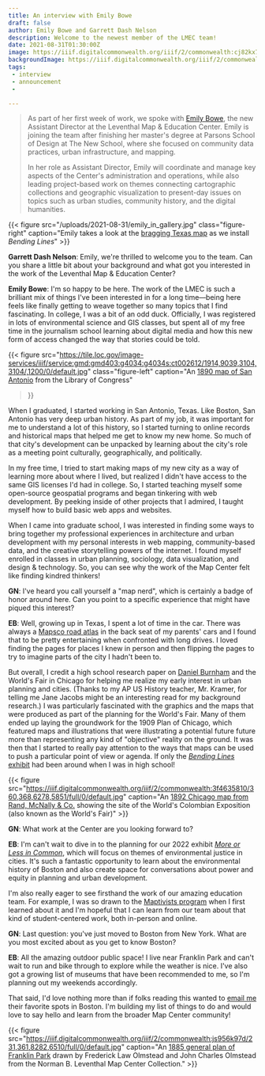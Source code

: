 ```yaml
---
title: An interview with Emily Bowe
draft: false
author: Emily Bowe and Garrett Dash Nelson
description: Welcome to the newest member of the LMEC team!
date: 2021-08-31T01:30:00Z
image: https://iiif.digitalcommonwealth.org/iiif/2/commonwealth:cj82kx798/3552,749,6043,3268/full/0/default.jpg
backgroundImage: https://iiif.digitalcommonwealth.org/iiif/2/commonwealth:cj82kx798/1904,1069,7976,2692/full/0/default.jpg
tags:
 - interview
 - announcement
 - 

---
```


> As part of her first week of work, we spoke with [Emily Bowe](/about/people/emily-bowe), the new Assistant Director at the Leventhal Map & Education Center. Emily is joining the team after finishing her master's degree at Parsons School of Design at The New School, where she focused on community data practices, urban infrastructure, and mapping. 
>
> In her role as Assistant Director, Emily will coordinate and manage key aspects of the Center's administration and operations, while also leading project-based work on themes connecting cartographic collections and geographic visualization to present-day issues on topics such as urban studies, community history, and the digital humanities.

{{< 
figure src="/uploads/2021-08-31/emily_in_gallery.jpg" class="figure-right"
caption="Emily takes a look at the [bragging Texas map](https://www.leventhalmap.org/digital-exhibitions/bending-lines/power-belief/3.4.5/) as we install _Bending Lines_" >}}

**Garrett Dash Nelson**: Emily, we're thrilled to welcome you to the team. Can you share a little bit about your background and what got you interested in the work of the Leventhal Map & Education Center?

**Emily Bowe**:  I'm so happy to be here. The work of the LMEC is such a brilliant mix of things I've been interested in for a long time—being here feels like finally getting to weave together so many topics that I find fascinating. In college, I was a bit of an odd duck. Officially, I was registered in lots of environmental science and GIS classes, but spent all of my free time in the journalism school learning about digital media and how this new form of access changed the way that stories could be told. 

{{< figure 
src="https://tile.loc.gov/image-services/iiif/service:gmd:gmd403:g4034:g4034s:ct002612/1914,9039,3104,3104/,1200/0/default.jpg"
class="figure-left" 
caption="An [1890 map of San Antonio](http://hdl.loc.gov/loc.gmd/g4034s.ct002612) from the Library of Congress"
>}}

When I graduated, I started working in San Antonio, Texas. Like Boston, San Antonio has very deep urban history. As part of my job, it was important for me to understand a lot of this history, so I started turning to online records and historical maps that helped me get to know my new home. So much of that city's development can be unpacked by learning about the city's role as a meeting point culturally, geographically, and politically. 

In my free time, I tried to start making maps of my new city as a way of learning more about where I lived, but realized I didn't have access to the same GIS licenses I'd had in college. So, I started teaching myself some open-source geospatial programs and began tinkering with web development. By peeking inside of other projects that I admired, I taught myself how to build basic web apps and websites. 

When I came into graduate school, I was interested in finding some ways to bring together my professional experiences in architecture and urban development with my personal interests in web mapping, community-based data, and the creative storytelling powers of the internet. I found myself enrolled in classes in urban planning, sociology, data visualization, and design & technology. So, you can see why the work of the Map Center felt like finding kindred thinkers!

**GN**: I've heard you call yourself a "map nerd", which is certainly a badge of honor around here. Can you point to a specific experience that might have piqued this interest?

**EB**: Well, growing up in Texas, I spent a lot of time in the car. There was always a [Mapsco road atlas](https://www.worldcat.org/search?qt=worldcat_org_all&q=mapsco%20atlas) in the back seat of my parents' cars and I found that to be pretty entertaining when confronted with long drives. I loved finding the pages for places I knew in person and then flipping the pages to try to imagine parts of the city I hadn't been to.

But overall, I credit a high school research paper on [Daniel Burnham](https://en.wikipedia.org/wiki/Daniel_Burnham) and the World's Fair in Chicago for helping me realize my early interest in urban planning and cities. (Thanks to my AP US History teacher, Mr. Kramer, for telling me Jane Jacobs might be an interesting read for my background research.) I was particularly fascinated with the graphics and the maps that were produced as part of the planning for the World's Fair. Many of them ended up laying the groundwork for the 1909 Plan of Chicago, which featured maps and illustrations that were illustrating a potential future future more than representing any kind of "objective" reality on the ground. It was then that I started to really pay attention to the ways that maps can be used to push a particular point of view or agenda. If only the [_Bending Lines_ exhibit](https://www.leventhalmap.org/digital-exhibitions/bending-lines/) had been around when I was in high school!

{{< figure src="https://iiif.digitalcommonwealth.org/iiif/2/commonwealth:3f4635810/360,368,6278,5851/full/0/default.jpg" caption="An [1892 Chicago map from Rand, McNally & Co.](https://collections.leventhalmap.org/search/commonwealth:3f463580q) showing the site of the World's Colombian Exposition (also known as the World's Fair)" >}}

**GN**: What work at the Center are you looking forward to? 

**EB**: I'm can't wait to dive in to the planning for our 2022 exhibit [_More or Less in Common_](https://www.leventhalmap.org/articles/environmental-justice-exhibition-preview/), which will focus on themes of environmental justice in cities. It's such a fantastic opportunity to learn about the environmental history of Boston and also create space for conversations about power and equity in planning and urban development. 

I'm also really eager to see firsthand the work of our amazing education team. For example, I was so drawn to the [Maptivists program](https://www.leventhalmap.org/education/k12/maptivists/) when I first learned about it and I'm hopeful that I can learn from our team about that kind of student-centered work, both in-person and online. 

**GN**: Last question: you've just moved to Boston from New York. What are you most excited about as you get to know Boston?

**EB**: All the amazing outdoor public space! I live near Franklin Park and can't wait to run and bike through to explore while the weather is nice. I've also got a growing list of museums that have been recommended to me, so I'm planning out my weekends accordingly. 

That said, I'd love nothing more than if folks reading this wanted to [email me](mailto:ebowe@leventhalmap.org) their favorite spots in Boston. I'm building my list of things to do and would love to say hello and learn from the broader Map Center community!

{{< figure src="https://iiif.digitalcommonwealth.org/iiif/2/commonwealth:js956k97d/231,361,8282,6510/full/0/default.jpg" caption="An [1885 general plan of Franklin Park](https://collections.leventhalmap.org/search/commonwealth:js956k964) drawn by Frederick Law Olmstead and John Charles Olmstead from the Norman B. Leventhal Map Center Collection." >}}